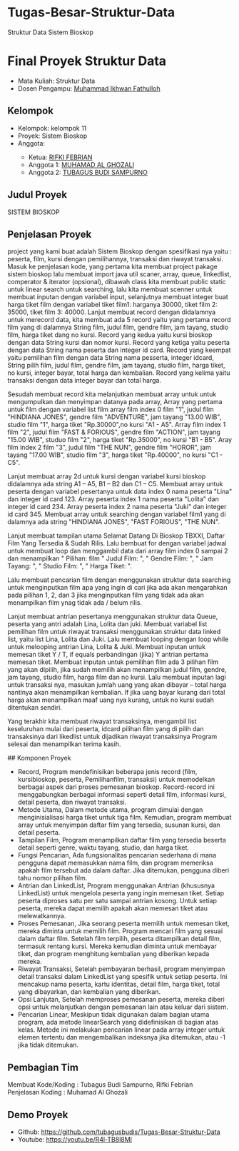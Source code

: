 # Tugas-Besar-Struktur-Data
Struktur Data Sistem Bioskop

# Final Proyek Struktur Data
<ul>
  <li>Mata Kuliah: Struktur Data</li>
  <li>Dosen Pengampu: <a href="https://github.com/Muhammad-Ikhwan-Fathulloh">Muhammad Ikhwan Fathulloh</a></li>
</ul>

## Kelompok
<ul>
  <li>Kelompok:  kelompok 11 </li>
  <li>Proyek:  Sistem Bioskop </li>
  <li>Anggota: </li>
  <ul>
    <li>Ketua: <a href="">RIFKI FEBRIAN</a></li>
    <li>Anggota 1: <a href="">MUHAMAD AL GHOZALI</a></li>
    <li>Anggota 2: <a href="">TUBAGUS BUDI SAMPURNO</a></li>
  </ul>
</ul>

## Judul Proyek
<p>SISTEM BIOSKOP</p>

## Penjelasan Proyek
<P>project yang kami buat adalah Sistem Bioskop dengan spesifikasi nya yaitu : peserta, film, kursi dengan pemilihannya, transaksi dan riwayat transaksi.
Masuk ke penjelasan kode, yang pertama kita membuat project pakage sistem bioskop lalu membuat import java util scaner, array, queue, linkedlist, comperator & iterator (opsional), dibawah class kita membuat public static untuk linear search untuk searching, lalu kita membuat scenner untuk membuat inputan dengan variabel input, selanjutnya membuat integer buat harga tiket film dengan variabel tiket film1: harganya 30000, tiket film 2: 35000, tiket film 3: 40000.
Lanjut membuat record dengan didalamnya untuk merecord data, kita membuat ada 5 record yaitu yang pertama record film yang di dalamnya String film, judul film, gendre film, jam tayang, studio film, harga tiket dang no kursi.
Record yang kedua yaitu kursi bioskop dengan data String kursi dan nomor kursi.
Record yang ketiga yaitu peserta dengan data String nama peserta dan integer id card.
Record yang keempat yaitu pemilihan film dengan data String nama pesserta, integer idcard, String pilih film, judul film, gendre film, jam tayang, studio film, harga tiket, no kursi, integer bayar, total harga dan kembalian.
Record yang kelima yaitu transaksi dengan data integer bayar dan total harga.

Sesudah membuat record kita melanjutkan membuat array untuk untuk mengumpulkan dan menyimpan datanya pada array, Array yang pertama untuk film dengan variabel list film array film index 0 film "1", judul film "HINDIANA JONES", gendre film "ADVENTURE", jam tayang "13.00 WIB", studio film "1", harga tiket "Rp.30000",no kursi "A1 - A5".
Array film index 1 film "2", judul film "FAST & FORIOUS", gendre film "ACTION", jam tayang "15.00 WIB", studuo film "2", harga tiket "Rp.35000", no kursi "B1 - B5".
Aray film index 2 film "3", judul film "THE NUN", gendre film "HOROR", jam tayang "17.00 WIB", studio film "3", harga tiket "Rp.40000", no kursi "C1 - C5".

Lanjut membuat array 2d untuk kursi dengan variabel kursi bioskop didalamnya ada string A1 – A5, B1 – B2 dan C1 – C5.
Membuat array untuk peserta dengan variabel pesertanya untuk data index 0 nama peserta "Lina" dan integer id card 123.
Array peserta index 1 nama peserta "Lolita" dan integer id card 234.
Array peserta index 2 nama peserta "Juki" dan integer id card 345.
Membuat array untuk searching dengan variabel film1 yang di dalamnya ada string "HINDIANA JONES", "FAST FORIOUS", "THE NUN".

Lanjut membuat tampilan utama Selamat Datang Di Bioskop TBXXI, Daftar Film Yang Tersedia & Sudah Rilis. Lalu bembuat for dengan variabel jadwal untuk membuat loop dan menggambil data dari array film index 0 sampai 2 dan menampilkan " Pilihan: film  " Judul Film: ", "  Gendre Film: ", " Jam Tayang: ", "  Studio Film: ", " Harga Tiket: ".

Lalu membuat pencarian film dengan menggunakan struktur data searching untuk menginputkan film apa yang ingin di cari jika ada akan mengarahkan pada pilihan 1, 2, dan 3 jika menginputkan film yang tidak ada akan menampilkan film ynag tidak ada / belum rilis.

Lanjut membuat antrian pesertanya menggunakan struktur data Queue, peserta yang antri adalah Lina, Lolita dan juki.
Membuat variabel list pemilihan film untuk riwayat transaksi menggunakan struktur data linked list, yaitu list Lina, Lolita dan Juki.
Lalu membuat looping dengan loop while untuk melooping antrian Lina, Lolita & Juki.
Membuat inputan untuk memesan tiket Y / T, if equals perbandingan (jika) Y antrian pertama memesan tiket.
Membuat inputan untuk pemilihan film ada 3 pilihan film yang akan dipilih, jika sudah memilih akan menampilkan judul film, gendre, jam tayang, studio film, harga film dan no kursi.
 Lalu membuat inputan lagi untuk transaksi nya, masukan jumlah uang yang akan dibayar – total harga nantinya akan menampilkan kembalian.
If jika uang bayar kurang dari total harga akan menampilkan maaf uang nya kurang, untuk no kursi sudah ditentukan sendiri.

Yang terakhir kita membuat riwayat transaksinya, mengambil list keseluruhan mulai dari peserta, idcard pilihan film yang di pilih dan transaksinya dari likedlist untuk dijadikan riwayat transaksinya
Program selesai dan menampilkan terima kasih.
</P>
## Komponen Proyek
<ul>
<li>	Record, Program mendefinisikan beberapa jenis record (film, kursibioskop, peserta, Pemilihanfilm, transaksi) untuk memodelkan berbagai aspek dari proses pemesanan bioskop. Record-record ini menggabungkan berbagai informasi seperti detail film, informasi kursi, detail peserta, dan riwayat transaksi.</li>
<li>	Metode Utama, Dalam metode utama, program dimulai dengan menginisialisasi harga tiket untuk tiga film. Kemudian, program membuat array untuk menyimpan daftar film yang tersedia, susunan kursi, dan detail peserta.</li>
<li>	Tampilan Film, Program menampilkan daftar film yang tersedia beserta detail seperti genre, waktu tayang, studio, dan harga tiket.</li>
<li>	Fungsi Pencarian, Ada fungsionalitas pencarian sederhana di mana pengguna dapat memasukkan nama film, dan program memeriksa apakah film tersebut ada dalam daftar. Jika ditemukan, pengguna diberi tahu nomor pilihan film.</li>
<li>	Antrian dan LinkedList, Program menggunakan Antrian (khususnya LinkedList) untuk mengelola peserta yang ingin memesan tiket. Setiap peserta diproses satu per satu sampai antrian kosong. Untuk setiap peserta, mereka dapat memilih apakah akan memesan tiket atau melewatkannya.</li>
<li>	Proses Pemesanan, Jika seorang peserta memilih untuk memesan tiket, mereka diminta untuk memilih film. Program mencari film yang sesuai dalam daftar film. Setelah film terpilih, peserta ditampilkan detail film, termasuk rentang kursi. Mereka kemudian diminta untuk membayar tiket, dan program menghitung kembalian yang diberikan kepada mereka.</li>
<li>	Riwayat Transaksi, Setelah pembayaran berhasil, program menyimpan detail transaksi dalam LinkedList yang spesifik untuk setiap peserta. Ini mencakup nama peserta, kartu identitas, detail film, harga tiket, total yang dibayarkan, dan kembalian yang diberikan.</li>
<li>	Opsi Lanjutan, Setelah memproses pemesanan peserta, mereka diberi opsi untuk melanjutkan dengan pemesanan lain atau keluar dari sistem.</li>
<li>	Pencarian Linear, Meskipun tidak digunakan dalam bagian utama program, ada metode linearSearch yang didefinisikan di bagian atas kelas. Metode ini melakukan pencarian linear pada array integer untuk elemen tertentu dan mengembalikan indeksnya jika ditemukan, atau -1 jika tidak ditemukan.</li>
</ul>

## Pembagian Tim
<p>Membuat Kode/Koding : Tubagus Budi Sampurno, Rifki Febrian<br>
Penjelasan Koding : Muhamad Al Ghozali</p>

## Demo Proyek
<ul>
  <li>Github: <a href="">https://github.com/tubagusbudis/Tugas-Besar-Struktur-Data</a></li>
  <li>Youtube: <a href="">https://youtu.be/R4l-TB8l8MI</a></li>
</ul>
